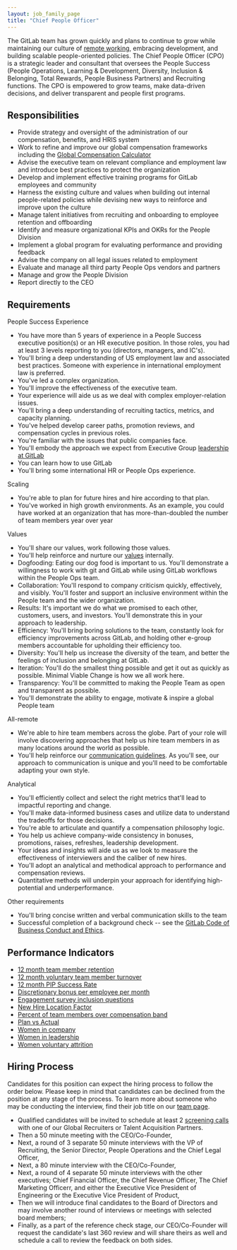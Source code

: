 ```yaml
---
layout: job_family_page
title: "Chief People Officer"
---
```


The GitLab team has grown quickly and plans to continue to grow while maintaining our culture of [remote working](/blog/2015/04/08/the-remote-manifesto/), embracing development, and building scalable people-oriented policies. The Chief People Officer (CPO) is a strategic leader and consultant that oversees the People Success (People Operations, Learning & Development, Diversity, Inclusion & Belonging, Total Rewards, People Business Partners) and Recruiting functions. The CPO is empowered to grow teams, make data-driven decisions, and deliver transparent and people first programs.

## Responsibilities

- Provide strategy and oversight of the administration of our compensation, benefits, and HRIS system
- Work to refine and improve our global compensation frameworks including the [Global Compensation Calculator](/handbook/total-rewards/compensation/)
- Advise the executive team on relevant compliance and employment law and introduce best practices to protect the organization
- Develop and implement effective training programs for GitLab employees and community
- Harness the existing culture and values when building out internal people-related policies while devising new ways to reinforce and improve upon the culture
- Manage talent initiatives from recruiting and onboarding to employee retention and offboarding
- Identify and measure organizational KPIs and OKRs for the People Division
- Implement a global program for evaluating performance and providing feedback
- Advise the company on all legal issues related to employment
- Evaluate and manage all third party People Ops vendors and partners
- Manage and grow the People Division
- Report directly to the CEO


## Requirements

People Success Experience

- You have more than 5 years of experience in a People Success executive position(s) or an HR executive position. In those roles, you had at least 3 levels reporting to you (directors, managers, and IC's).
- You'll bring a deep understanding of US employment law and associated best practices. Someone with experience in international employment law is preferred.
- You've led a complex organization.
- You'll improve the effectiveness of the executive team.
- Your experience will aide us as we deal with complex employer-relation issues.
- You'll bring a deep understanding of recruiting tactics, metrics, and capacity planning.
- You've helped develop career paths, promotion reviews, and compensation cycles in previous roles.
- You're familiar with the issues that public companies face.
- You'll embody the approach we expect from Executive Group [leadership at GitLab](/company/team/structure/#e-group)
- You can learn how to use GitLab
- You'll bring some international HR or People Ops experience.

Scaling

- You're able to plan for future hires and hire according to that plan.
- You've worked in high growth environments. As an example, you could have worked at an organization that has more-than-doubled the number of team members year over year

Values

- You'll share our values, work following those values.
- You'll help reinforce and nurture our [values](/handbook/values/#how-do-we-reinforce-our-values ) internally.
- Dogfooding: Eating our dog food is important to us. You'll demonstrate a willingness to work with git and GitLab while using GitLab workflows within the People Ops team. 
- Collaboration: You'll respond to company criticism quickly, effectively, and visibly. You'll foster and support an inclusive environment within the People team and the wider organization.
- Results: It's important we do what we promised to each other, customers, users, and investors. You'll demonstrate this in your approach to leadership. 
- Efficiency: You'll bring boring solutions to the team, constantly look for efficiency improvements across GitLab, and holding other e-group members accountable for upholding their efficiency too.
- Diversity: You'll help us increase the diversity of the team, and better the feelings of inclusion and belonging at GitLab.
- Iteration: You'll do the smallest thing possible and get it out as quickly as possible. Minimal Viable Change is how we all work here. 
- Transparency: You'll be committed to making the People Team as open and transparent as possible.
- You'll demonstrate the ability to engage, motivate & inspire a global People team 

All-remote

- We're able to hire team members across the globe. Part of your role will involve discovering approaches that help us hire team members in as many locations around the world as possible.
- You'll help reinforce our [communication guidelines](/handbook/communication/). As you'll see, our approach to communication is unique and you'll need to be comfortable adapting your own style.  

Analytical

- You'll efficiently collect and select the right metrics that'll lead to impactful reporting and change. 
- You'll make data-informed business cases and utilize data to understand the tradeoffs for those decisions.
- You're able to articulate and quantify a compensation philosophy logic.
- You help us achieve company-wide consistency in bonuses, promotions, raises, refreshes, leadership development.
- Your ideas and insights will aide us as we look to measure the effectiveness of interviewers and the caliber of new hires.
- You'll adopt an analytical and methodical approach to performance and compensation reviews.
- Quantitative methods will underpin your approach for identifying high-potential and underperformance.

Other requirements

- You'll bring concise written and verbal communication skills to the team
- Successful completion of a background check -- see the [GitLab Code of Business Conduct and Ethics](https://ir.gitlab.com/static-files/7d8c7eb3-cb17-4d68-a607-1b7a1fa1c95d).

## Performance Indicators

- [12 month team member retention](/handbook/people-group/people-group-metrics/#team-member-retention)
- [12 month voluntary team member turnover](/handbook/people-group/people-group-metrics/#team-member-turnover)
- [12 month PIP Success Rate](/handbook/people-group/people-group-metrics/#regrettable-attrition)
- [Discretionary bonus per employee per month](/handbook/incentives/#discretionary-bonuses)
- [Engagement survey inclusion questions](/company/culture/inclusion/#performance-indicators)
- [New Hire Location Factor](/handbook/hiring/metrics/#new-hire-location-factor)
- [Percent of team members over compensation band](/handbook/people-group/people-group-metrics/#percent-over-compensation-band)
- [Plan vs Actual](/handbook/finance/financial-planning-and-analysis/#plan-vs-actual)
- [Women in company](/company/culture/inclusion/#performance-indicators)
- [Women in leadership](/company/culture/inclusion/#performance-indicators)
- [Women voluntary attrition](/company/culture/inclusion/#performance-indicators)

## Hiring Process

Candidates for this position can expect the hiring process to follow the order below. Please keep in mind that candidates can be declined from the position at any stage of the process. To learn more about someone who may be conducting the interview, find their job title on our [team page](/company/team/).
- Qualified candidates will be invited to schedule at least 2 [screening calls](/handbook/hiring/interviewing/#screening-call) with one of our Global Recruiters or Talent Acquisition Partners.
- Then a 50 minute meeting with the CEO/Co-Founder,
- Next, a round of 3 separate 50 minute interviews with the VP of Recruiting, the Senior Director, People Operations and the Chief Legal Officer,
- Next, a 80 minute interview with the CEO/Co-Founder, 
- Next, a round of 4 separate 50 minute interviews with the other executives; Chief Financial Officer, the Chief Revenue Officer, The Chief Marketing Officerr, and either the Executive Vice President of Engineering or the Executive Vice President of Product,
- Then we will introduce final candidates to the Board of Directors and may involve another round of interviews or meetings with selected board members;
- Finally,  as a part of the reference check stage, our CEO/Co-Founder will request the candidate's last 360 review and will share theirs as well and schedule a call to review the feedback on both sides.
